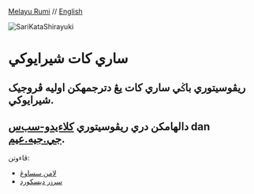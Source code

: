 [Melayu Rumi](README.md) // [English](README_en.md)

![SariKataShirayuki](https://user-images.githubusercontent.com/34799053/169499091-06af50ae-a9d8-4084-82e0-9dd28920c8ed.png)
# ساري کات شيرايوکي

ريڤوسيتوري باݢي ساري کات يڠ دترجمهکن اوليه ڤروجيک شيرايوکي.
---
دالهامکن دري ريڤوسيتوري [کلاءيدو-سب‌س](https://github.com/Kaleido-subs) dan [جي.جيه.عيم](https://github.com/Fyurie/gjmbatchscripts).
---
ڤاءوتن:<br>
- [لامن سساوڠ][laman]
- [سرۏر ديسکورد][discord]<br>


[laman]: https://shirayukiproject.blogspot.com/
[discord]: https://discord.gg/3JKbgVb

